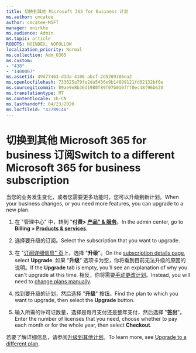 ```yaml
---
title: 切换到其他 Microsoft 365 for Business 计划
ms.author: cmcatee
author: cmcatee-MSFT
manager: mnirkhe
ms.audience: Admin
ms.topic: article
ROBOTS: NOINDEX, NOFOLLOW
localization_priority: Normal
ms.collection: Adm_O365
ms.custom:
- "438"
- "1400007"
ms.assetid: 49d77463-d3da-4106-abcf-2d5209106ea2
ms.openlocfilehash: 733625a79fe2da5436e9b14899121fd02132bf0e
ms.sourcegitcommit: 89ae9e8b36d1980f89f07b016fff0ec48f96b620
ms.translationtype: MT
ms.contentlocale: zh-CN
ms.lasthandoff: 04/23/2020
ms.locfileid: "43789148"
---
```

# <a name="switch-to-a-different-microsoft-365-for-business-subscription"></a><span data-ttu-id="28f6e-102">切换到其他 Microsoft 365 for business 订阅</span><span class="sxs-lookup"><span data-stu-id="28f6e-102">Switch to a different Microsoft 365 for business subscription</span></span>

<span data-ttu-id="28f6e-103">当您的业务发生变化，或者您需要更多功能时，您可以升级到新计划。</span><span class="sxs-lookup"><span data-stu-id="28f6e-103">When your business changes, or you need more features, you can upgrade to a new plan.</span></span>
  
1. <span data-ttu-id="28f6e-104">在 "管理中心" 中，转到 "**付费\> [产品" & 服务](https://go.microsoft.com/fwlink/p/?linkid=842054)**。</span><span class="sxs-lookup"><span data-stu-id="28f6e-104">In the admin center, go to **Billing \> [Products & services](https://go.microsoft.com/fwlink/p/?linkid=842054)**.</span></span>

2. <span data-ttu-id="28f6e-105">选择要升级的订阅。</span><span class="sxs-lookup"><span data-stu-id="28f6e-105">Select the subscription that you want to upgrade.</span></span>

3. <span data-ttu-id="28f6e-106">在 "[订阅详细信息" 页](https://admin.microsoft.com/AdminPortal/Home#/subscriptions/webdirect%252F0dbaa202-d590-4529-98c2-a5e2ebaac702)上，选择 "**升级**"。</span><span class="sxs-lookup"><span data-stu-id="28f6e-106">On the [subscription details page](https://admin.microsoft.com/AdminPortal/Home#/subscriptions/webdirect%252F0dbaa202-d590-4529-98c2-a5e2ebaac702), select **Upgrade**.</span></span>  <span data-ttu-id="28f6e-107">如果 "**升级**" 选项卡为空，你将看到目前无法升级的原因的说明。</span><span class="sxs-lookup"><span data-stu-id="28f6e-107">If the **Upgrade** tab is empty, you'll see an explanation of why you can't upgrade at this time.</span></span> <span data-ttu-id="28f6e-108">相反，你将需要[手动更改计划](https://docs.microsoft.com/microsoft-365/commerce/subscriptions/change-plans-manually?view=o365-worldwide)。</span><span class="sxs-lookup"><span data-stu-id="28f6e-108">Instead, you will need to [change plans manually](https://docs.microsoft.com/microsoft-365/commerce/subscriptions/change-plans-manually?view=o365-worldwide).</span></span>

4. <span data-ttu-id="28f6e-109">找到要升级的计划，然后选择 "**升级**" 按钮。</span><span class="sxs-lookup"><span data-stu-id="28f6e-109">Find the plan to which you want to upgrade, then select the **Upgrade** button.</span></span>

5. <span data-ttu-id="28f6e-110">输入所需的许可证数量，选择是每月支付还是整年支付，然后选择 "**签出**"。</span><span class="sxs-lookup"><span data-stu-id="28f6e-110">Enter the number of licenses that you need, choose whether to pay each month or for the whole year, then select **Checkout**.</span></span>

<span data-ttu-id="28f6e-111">若要了解详细信息，请参阅[升级到其他计划](https://docs.microsoft.com/office365/admin/subscriptions-and-billing/upgrade-to-different-plan)。</span><span class="sxs-lookup"><span data-stu-id="28f6e-111">To learn more, see [Upgrade to a different plan](https://docs.microsoft.com/office365/admin/subscriptions-and-billing/upgrade-to-different-plan).</span></span>

